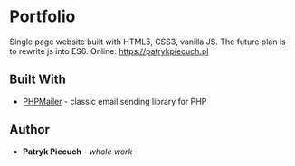 # Portfolio
Single page website built with HTML5, CSS3, vanilla JS. The future plan is to rewrite js into ES6. Online: https://patrykpiecuch.pl
## Built With
* [PHPMailer](https://github.com/PHPMailer/PHPMailer) - classic email sending library for PHP
## Author
* **Patryk Piecuch** - *whole work*